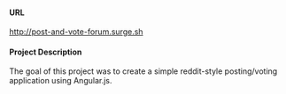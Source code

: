 #### **URL**  
http://post-and-vote-forum.surge.sh

#### **Project Description**  
The goal of this project was to create a simple reddit-style posting/voting application using Angular.js.

